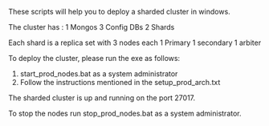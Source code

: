 These scripts will help you to deploy a sharded cluster in windows.

The cluster has :
1 Mongos
3 Config DBs
2 Shards

Each shard is a replica set with 3 nodes each
1 Primary
1 secondary
1 arbiter

To deploy the cluster, please run the exe as follows:
1. start_prod_nodes.bat as a system administrator
2. Follow the instructions mentioned in the setup_prod_arch.txt

The sharded cluster is up and running on the port 27017.

To stop the nodes run stop_prod_nodes.bat as a system administrator.


